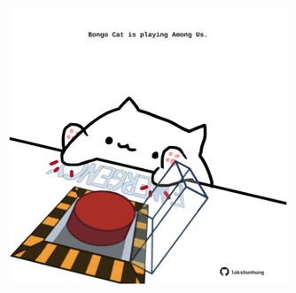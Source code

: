 <!-- built at 19/09/2025, 07:00:39 UTC -->
<p align="center">
  <img width="500" height="500" src="./ReadmeImage.svg">
</p>
